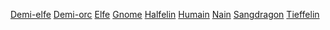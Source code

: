 [Demi-elfe]
[Demi-orc]
[Elfe]
[Gnome]
[Halfelin]
[Humain]
[Nain]
[Sangdragon]
[Tieffelin]

[Demi-elfe]: half-elf_hd.md
[Demi-orc]: half-orc_hd.md
[Elfe]: elf_hd.md
[Gnome]: gnome_hd.md
[Halfelin]: halfling_hd.md
[Humain]: human_hd.md
[Nain]: dwarf_hd.md
[Sangdragon]: dragonborn_hd.md
[Tieffelin]: tiefling_hd.md
